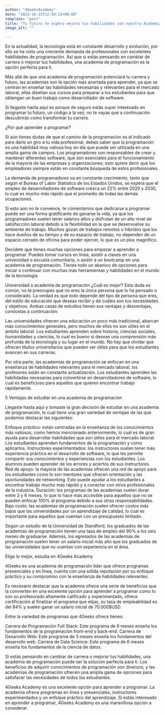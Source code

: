 ```yaml
---
author: "4GeeksAcademy"
date: "2023-10-23T12:58:12+00:00"
template: "post"
title: "Tu futuro te espera mejora tus habilidades con nuestra Academia de programación"
image_alt: ""

---
```



En la actualidad, la tecnología está en constante desarrollo y evolución, por ello se ha visto una creciente demanda de profesionales con excelentes habilidades de programación. Así que si estás pensando en cambiar de carrera o mejorar tus habilidades, una academia de programación es la opción perfecta para ti. 

Más allá de que una academia de programación potenciará tu carrera y futuro, las academias son la opción más acertada para aprender, ya que se centran en enseñar las habilidades necesarias y relevantes para el mercado laboral, ellas diseñan sus cursos para preparar a los estudiantes para que obtengan un buen trabajo como desarrollador de software. 

Si llegaste hasta aquí es porque de seguro estás super interesado en programar tu futuro, un código a la vez; no te vayas que a continuación descubrirás como transformar tu carrera. 


¿Por qué aprender a programar?

Si aún tienes dudas de que el camino de la programación es el indicado para darle un giro a tu vida profesional, debes saber que la programación es una habilidad muy valiosa hoy en día que puede ser utilizada en una amplia gama de campos. Los programadores son responsables de crear y mantener diferentes software, que son esenciales para el funcionamiento de la mayoría de las empresas y organizaciones; esto quiere decir que los empleadores siempre están en constante búsqueda de estos profesionales. 

La demanda de programadores va en constante crecimiento, tanto que según el Bureau of Labor Statistics de los Estados Unidos, se espera que el empleo de desarrolladores de software crezca un 22% entre 2020 y 2030, lo cual es mucho más rápido que el promedio de todas las demás ocupaciones.

Si esto aún no te convence, te comentamos que dedicarse a programar puede ser una forma gratificante de ganarse la vida, ya que los programadores suelen tener salarios altos y disfrutan de un alto nivel de satisfacción laboral debido a la flexibilidad en la que se desenvuelve su ambiente de trabajo. Muchos gozan de trabajos remotos o híbridos que los hace dueños de su tiempo y de su espacio de trabajo, no dependen de un espacio cerrado de oficina para poder ejercer, lo que es un plus magnífico. 

Decídete que tienes muchas opciones para empezar a aprender a programar. Puedes tomar cursos en línea, asistir a clases en una universidad o escuela comunitaria, o asistir a un bootcamp en una academia de programación. Tienes todo un abanico de opciones para iniciar o continuar con muchas más herramientas y habilidades en el mundo de la tecnología. 

Universidad o academia de programación ¿Cuál es mejor?
Esta duda es común, no te preocupes que no eres la única persona que lo ha pensado o considerado. La verdad es que todo depende del tipo de persona que eres, del estilo de educación que deseas recibir y de cuáles son tus necesidades y objetivos. Ambas casas de estudios tienen sus ventajas y desventajas, conócelas a continuación:

Las universidades ofrecen una educación un poco más tradicional, abarcan más conocimientos generales, pero muchos de ellos no son útiles en el ámbito laboral. Los estudiantes aprenden sobre historia, ciencias sociales, humanidades y ciencias, lo cual es bueno si deseas una comprensión más profunda de la tecnología y su lugar en el mundo. No hay que olvidar que ofrecen títulos universitarios que pueden ser útiles para que los estudiantes avancen en sus carreras.

Por otra parte, las academias de programación se enfocan en una enseñanza de habilidades relevantes para el mercado laboral, los profesores están en constante actualización. Los estudiantes aprenden las habilidades necesarias para convertirse en desarrolladores de software, lo cual es beneficioso para aquellos que quieren encontrar trabajo rápidamente. 

5 Ventajas de estudiar en una academia de programación

Llegaste hasta aquí y tomaste la gran decisión de estudiar en una academia de programación, lo cual tiene una gran variedad de ventajas de las que podemos destacar las siguientes: 

Enfoque práctico: están centradas en la enseñanza de los conocimientos más valiosos, como hemos mencionado anteriormente, lo cual es de gran ayuda para desarrollar habilidades que son útiles para el mercado laboral. Los estudiantes aprenden fundamentos de la programación y como aplicarlos.
Instructores experimentados: los instructores suelen tener más experiencia práctica en el desarrollo de software, lo que les permite compartir sus conocimientos y experiencias con los estudiantes. Los alumnos pueden aprender de los errores y aciertos de sus instructores.  
Red de apoyo: la mayoría de las academias ofrecen una red de apoyo para los estudiantes como lo son mentores que ofrecen orientación y las oportunidades de networking. Esto puede ayudar a los estudiantes a encontrar trabajo mucho más rápido y a conectar con otros profesionales de la industria.
Duración: los programas de las academias suelen durar entre 3 y 6 meses, lo que lo hace más accesible para aquellos que no se pueden enfocar 100% al programa debido a sus otras responsabilidades. 
Bajo costo: las academias de programación suelen ofrecer costos más bajos que las universidades por un aprendizaje de calidad, lo cual es importante para aquellos que cuentan con un presupuesto limitado. 

Según un estudio de la Universidad de Standford, los graduados de las academias de programación tienen una tasa de empleo del 90% a los seis meses de graduarse. Además, los egresados de las academias de programación suelen tener un salario inicial más alto que los graduados de las universidades que no cuentan con experiencia en el área. 

Elige lo mejor, estudia en 4Geeks Academy

4Geeks es una academia de programación líder que ofrece programas presenciales y en línea, cuenta con una sólida reputación por su enfoque práctico y su compromiso con la enseñanza de habilidades relevantes.
 
Es necesario destacar que la academia ofrece una serie de beneficios que la convierten en una excelente opción para aprender a programar como lo son su profesorado altamente calificado y experimentado, ofrece certificación al finalizar el programa que elijas, su tasa de empleabilidad es del 84% y suelen ganar un salario inicial de 70.000$USD

Entre la variedad de programas que 4Geeks ofrece tienes: 

Carrera de Programación Full Stack: Este programa de 6 meses enseña los fundamentos de la programación front-end y back-end.
Carrera de Desarrollo Web: Este programa de 3 meses enseña los fundamentos del desarrollo web.
Carrera de Data Science: Este programa de 6 meses enseña los fundamentos de la ciencia de datos.

Si estás pensando en cambiar de carrera o mejorar tus habilidades, una academia de programación puede ser la solución perfecta para ti. Los beneficios de adquirir conocimientos de programación son diversos, y las academias de programación ofrecen una amplia gama de opciones para satisfacer las necesidades de todos los estudiantes.

4Geeks Academy es una excelente opción para aprender a programar. La academia ofrece programas en línea y presenciales, instructores experimentados y un enfoque práctico del aprendizaje. Si estás interesado en aprender a programar, 4Geeks Academy es una maravillosa opción a considerar.


